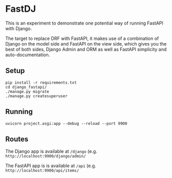 # FastDJ

This is an experiment to demonstrate one potential way of running FastAPI with Django.

The target to replace DRF with FastAPI, it makes use of a combination of Django on the model side and FastAPI on the view side, which gives you the best of both sides, Django Admin and ORM as well as FastAPI simplicity and auto-documentation.

## Setup

```
pip install -r requirements.txt
cd django_fastapi/
./manage.py migrate
./manage.py createsuperuser 
```

## Running

```
uvicorn project.asgi:app --debug --reload --port 9900
```

## Routes

The Django app is available at `/django` (e.g. `http://localhost:9900/django/admin/`

The FastAPI app is is available at `/api` (e.g. `http://localhost:9900/api/items/`